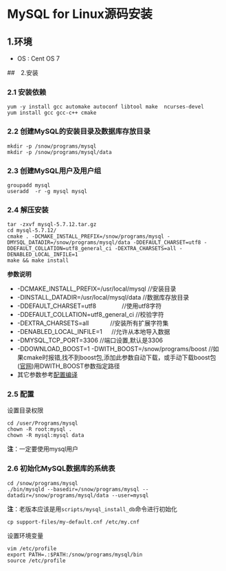 # MySQL for Linux源码安装

## 1.环境

- OS : Cent OS 7


##　2.安装

### 2.1 安装依赖
```
yum -y install gcc automake autoconf libtool make  ncurses-devel
yum install gcc gcc-c++ cmake
```

### 2.2 创建MySQL的安装目录及数据库存放目录
```
mkdir -p /snow/programs/mysql
mkdir -p /snow/programs/mysql/data
```

### 2.3 创建MySQL用户及用户组
```
groupadd mysql
useradd  -r -g mysql mysql
```
### 2.4 解压安装

```
tar -zxvf mysql-5.7.12.tar.gz
cd mysql-5.7.12/
cmake . -DCMAKE_INSTALL_PREFIX=/snow/programs/mysql -DMYSQL_DATADIR=/snow/programs/mysql/data -DDEFAULT_CHARSET=utf8 -DDEFAULT_COLLATION=utf8_general_ci -DEXTRA_CHARSETS=all -DENABLED_LOCAL_INFILE=1
make && make install
```
**参数说明**
- -DCMAKE_INSTALL_PREFIX=/usr/local/mysql        //安装目录
- -DINSTALL_DATADIR=/usr/local/mysql/data            //数据库存放目录
- -DDEFAULT_CHARSET=utf8                    　　　　//使用utf8字符
- -DDEFAULT_COLLATION=utf8_general_ci            //校验字符
- -DEXTRA_CHARSETS=all                        　　　  //安装所有扩展字符集
- -DENABLED_LOCAL_INFILE=1                    　    //允许从本地导入数据
- -DMYSQL_TCP_PORT=3306  //端口设置,默认是3306
- -DDOWNLOAD_BOOST=1 -DWITH_BOOST=/snow/programs/boost  //如果cmake时报错,找不到boost包,添加此参数自动下载，或手动下载boost包([官网](http://www.boost.org/))用DWITH_BOOST参数指定路径
- 其它参数参考[配置编译](http://dev.mysql.com/doc/refman/5.5/en/source-configuration-options.html)



### 2.5 配置

设置目录权限
```
cd /user/Programs/mysql
chown -R root:mysql .
chown -R mysql:mysql data
```
**注**：一定要使用mysql用户

### 2.6 初始化MySQL数据库的系统表


```
cd /snow/programs/mysql
./bin/mysqld --basedir=/snow/programs/mysql --datadir=/snow/programs/mysql/data --user=mysql
```
**注**：老版本应该是用`scripts/mysql_install_db`命令进行初始化
```
cp support-files/my-default.cnf /etc/my.cnf
```


设置环境变量
```
vim /etc/profile 
export PATH=.:$PATH:/snow/programs/mysql/bin
source /etc/profile
```
